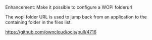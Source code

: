 Enhancement: Make it possible to configure a WOPI folderurl

The wopi folder URL is used to jump back from an application to the containing folder in the files list.

https://github.com/owncloud/ocis/pull/4716
